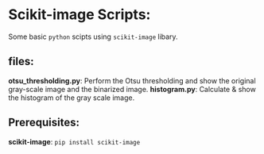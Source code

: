 # Scikit-image Scripts:
Some basic `python` scipts using `scikit-image` libary.

## files:
**otsu_thresholding.py**: Perform the Otsu thresholding and show the original gray-scale image and the binarized image.
**histogram.py**: Calculate & show the histogram of the gray scale image.

## Prerequisites:
**scikit-image**: `pip install scikit-image`
